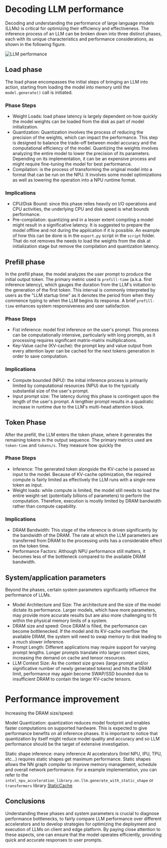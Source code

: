 # Decoding LLM performance

Decoding and understanding the performance of large language models (LLMs) is critical for optimizing their efficiency and effectiveness. The inference process of an LLM can be broken down into three distinct phases, each with its unique characteristics and performance considerations, as shown in the following figure.

![LLM performance](llm_perf.png)

## Load phase

The load phase encompasses the initial steps of bringing an LLM into action, starting from loading the model into memory until the `model.generate()` call is initiated.

### Phase Steps

- Weight Loads: load phase latency is largely dependent on how quickly the model weights can be loaded from the disk as part of model initialization.
- Quantization: Quantization involves the process of reducing the precision of the weights, which can impact the performance. This step is designed to balance the trade-off between model accuracy and the computational efficiency of the model. Quantizing the weights involves analyzing the entire model to lower the precision of its parameters. Depending on its implementation, it can be an expensive process and might require fine-tuning the model for best performance.
- Compilation: is the process of transforming the original model into a format that can be run on the NPU. It involves some model optimizations as well as lowering the operation into a NPU runtime format.

### Implications

- CPU/Disk Bound: since this phase relies heavily on I/O operations and CPU activities, the underlying CPU and disk speed is what bounds performance.
- Pre-compilation: quantizing and in a lesser extent compiling a model might result in a significative latency. It is suggested to prepare the model offline and not during the application if it is possible. An example of how this can be done is in the `export.py` script in the `script` folder. That do not removes the needs to load the weights from the disk at initialization stage but remove the compilation and quantization latency.

## Prefill phase

In the prefill phase, the model analyzes the user prompt to produce the initial output token. The primary metric used is `prefill-time` (a.k.a. first inference latency), which gauges the duration from the LLM's initiation to the generation of the first token. This interval is commonly interpreted by users as the "LLM startup time" as it denotes the period from when they commence typing to when the LLM begins its response. A brief `prefill-time` enhances system responsiveness and user satisfaction.

### Phase Steps

- Fist inference: model first inference on the user's prompt. This process can be computationally intensive, particularly with long prompts, as it processing requires significant matrix-matrix multiplications.
- Key-Value cache (KV-cache): the prompt key and value output from every attention layer can be cached for the next tokens generation in order to save computation.

### Implications

- Compute bounded (NPU): the initial inference process is primarily limited by computational resources (NPU) due to the typically substantial size of the user's prompt.
- Input prompt size: The latency during this phase is contingent upon the length of the user's prompt. A lengthier prompt results in a quadratic increase in runtime due to the LLM's multi-head attention block.

## Token Phase

After the prefill, the LLM enters the token phase, where it generates the remaining tokens in the output sequence. The primary metrics used are `token-time` and `tokens/s`. They measure how quickly the

### Phase Steps

- Inference: The generated token alongside the KV-cache is passed as input to the model. Because of KV-cache optimization, the required compute is fairly limited as effectively the LLM runs with a single new token as input.
- Weight loads: while compute is limited, the model still needs to load the entire weight-set (potentially billions of parameters) to perform the computation. Therefore, execution is mostly limited by DRAM bandwidth rather than compute capability.

### Implications

- DRAM Bandwidth: This stage of the inference is driven significantly by the bandwidth of the DRAM. The rate at which the LLM parameters are transferred from DRAM to the processing units has a considerable effect on the token time.
- Performance Factors: Although NPU performance still matters, it becomes less of the bottleneck compared to the available DRAM bandwidth.

## System/application parameters

Beyond the phases, certain system parameters significantly influence the performance of LLMs.

- Model Architecture and Size: The architecture and the size of the model dictate its performance. Larger models, which have more parameters, may provide more accurate results but are also more challenging to fit within the physical memory limits of a system.
- DRAM size and speed: Once DRAM is filled, the performance can become bottlenecked. If the model and its KV-cache overflow the available DRAM, the system will need to swap memory to disk leading to a much slower inference.
- Prompt Length: Different applications may require support for varying prompt lengths. Longer prompts translate into larger context sizes, increasing the demand on cache and tensor resources.
- LLM Context Size: As the context size grows (large prompt and/or significative number of newly generated tokens) and hits the DRAM limit, performance may again become SWAP/SSD bounded due to insufficient DRAM to contain the larger KV-cache tensors.

# Performance improvement

Increasing the DRAM size/speed:

Model Quantization: quantization reduces model footprint and enables faster computations on supported hardware. This is expected to give performance benefits on all inference phases. It is important to notice that quantization by itself might reduce model quality and accuracy and so LLM performance should be the target of extensive investigation.

Static shape inference: many inference AI accelerators (Intel NPU, IPU, TPU, etc...) requires static shapes get maximum performance. Static shapes allows the NN graph compiler to improve memory management, schedule and overall network performance. For a example implementation, you can refer to the `intel_npu_acceleration_library.nn.llm.generate_with_static_shape` or `transformers` library [StaticCache](https://huggingface.co/docs/transformers/v4.38.1/en/internal/generation_utils#transformers.StaticCache)


## Conclusions

Understanding these phases and system parameters is crucial to diagnose performance bottlenecks, to fairly compare LLM performance over different accelerators and to develop strategies for optimizing the deployment and execution of LLMs on client and edge platform. By paying close attention to these aspects, one can ensure that the model operates efficiently, providing quick and accurate responses to user prompts.
